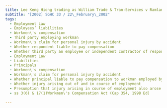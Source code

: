 ```yaml
---
title: Lee Keng Hiong trading as William Trade & Tran-Services v Ramlan bin Haron 
subtitle: "[2002] SGHC 33 / 22\_February\_2002"
tags:
  - Employment Law
  - Employees’ liabilities
  - Workmen\'s compensation
  - Third party employing workman
  - Workman\'s claim for personal injury by accident
  - Whether respondent liable to pay compensation
  - Whether third party an employee or independent contractor of respondent
  - Employment Law
  - Liabilities
  - Principals
  - Workmen\'s compensation
  - Workman\'s claim for personal injury by accident
  - Whether principal liable to pay compensation to workman employed by independent contractor
  - Whether injury arising out of and in course of employment
  - Presumption that injury arising in course of employment also arose out of that employment
  - ss 3(6) & 17(1)Workmen\'s Compensation Act (Cap 354, 1998 Ed)

---
```



